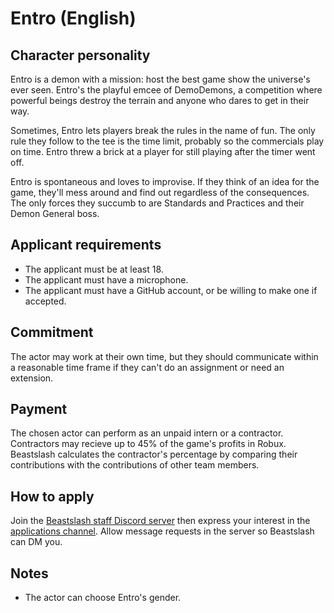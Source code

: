 # Entro (English)
## Character personality
Entro is a demon with a mission: host the best game show the universe's ever seen. Entro's the playful emcee of DemoDemons, a competition where powerful beings destroy the terrain and anyone who dares to get in their way.

Sometimes, Entro lets players break the rules in the name of fun. The only rule they follow to the tee is the time limit, probably so the commercials play on time. Entro threw a brick at a player for still playing after the timer went off.

Entro is spontaneous and loves to improvise. If they think of an idea for the game, they'll mess around and find out regardless of the consequences. The only forces they succumb to are Standards and Practices and their Demon General boss.

## Applicant requirements
* The applicant must be at least 18.
* The applicant must have a microphone.
* The applicant must have a GitHub account, or be willing to make one if accepted.

## Commitment
The actor may work at their own time, but they should communicate within a reasonable time frame if they can't do an assignment or need an extension.

## Payment
The chosen actor can perform as an unpaid intern or a contractor. Contractors may recieve up to 45% of the game's profits in Robux. Beastslash calculates the contractor's percentage by comparing their contributions with the contributions of other team members.

## How to apply
Join the [Beastslash staff Discord server](https://discord.gg/c4tGk74cUu) then express your interest in the [applications channel](https://discord.com/channels/877183857437323275/1197406708096585900). Allow message requests in the server so Beastslash can DM you.

## Notes
* The actor can choose Entro's gender.
